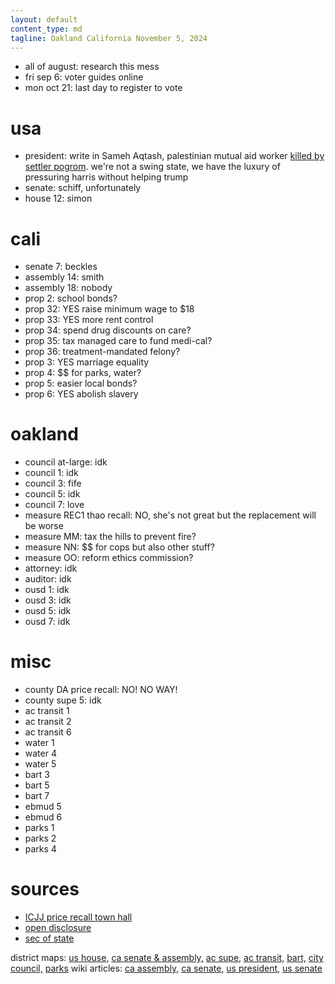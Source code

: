 ```yaml
---
layout: default
content_type: md
tagline: Oakland California November 5, 2024
---
```


* all of august: research this mess
* fri sep 6: voter guides online
* mon oct 21: last day to register to vote

# usa
* president: write in Sameh Aqtash, palestinian mutual aid worker [killed by settler pogrom](https://www.newarab.com/news/palestinians-mourn-quake-volunteer-killed-israel-violence). we're not a swing state, we have the luxury of pressuring harris without helping trump
* senate: schiff, unfortunately
* house 12: simon

# cali
* senate 7: beckles
* assembly 14: smith
* assembly 18: nobody
* prop 2: school bonds?
* prop 32: YES raise minimum wage to $18
* prop 33: YES more rent control
* prop 34: spend drug discounts on care?
* prop 35: tax managed care to fund medi-cal?
* prop 36: treatment-mandated felony?
* prop 3: YES marriage equality
* prop 4: $$ for parks, water?
* prop 5: easier local bonds?
* prop 6: YES abolish slavery

# oakland
* council at-large: idk
* council 1: idk
* council 3: fife
* council 5: idk
* council 7: love
* measure REC1 thao recall: NO, she's not great but the replacement will be worse
* measure MM: tax the hills to prevent fire?
* measure NN: $$ for cops but also other stuff?
* measure OO: reform ethics commission?
* attorney: idk
* auditor: idk
* ousd 1: idk
* ousd 3: idk
* ousd 5: idk
* ousd 7: idk

# misc
* county DA price recall: NO! NO WAY!
* county supe 5: idk
* ac transit 1
* ac transit 2
* ac transit 6
* water 1
* water 4
* water 5
* bart 3
* bart 5
* bart 7
* ebmud 5
* ebmud 6
* parks 1
* parks 2
* parks 4

# sources
* [ICJJ price recall town hall](https://www.youtube.com/watch?v=Uspl_TtApq4)
* [open disclosure](https://www.opendisclosure.io/election/oakland/2024-11-05/)
* [sec of state](https://www.sos.ca.gov/elections/upcoming-elections/general-election-nov-5-2024)

district maps: [us house,](https://en.wikipedia.org/wiki/California%27s_congressional_districts) [ca senate & assembly,](https://statewidedatabase.org/gis/districtscomp.html) [ac supe,](https://www.acgov.org/board/documents/districtmap.pdf) [ac transit,](https://www.actransit.org/website/uploads/FinalWard.pdf) [bart,](https://bart.maps.arcgis.com/apps/webappviewer/index.html?id=9527685698cc481eb9f0733184bad759) [city council,](https://oakgis.maps.arcgis.com/apps/instant/lookup/index.html?appid=da589a352c8641459af8a0f890398d44%2F) [parks](https://www.ebparks.org/sites/default/files/EBRPD-2023-Ward-Map.pdf)
wiki articles: [ca assembly,](https://en.wikipedia.org/wiki/2024_California_State_Assembly_election) [ca senate,](https://en.wikipedia.org/wiki/2024_California_State_Senate_election) [us president,](https://en.wikipedia.org/wiki/2024_United_States_presidential_election_in_California) [us senate](https://en.wikipedia.org/wiki/2024_United_States_Senate_election_in_California)

